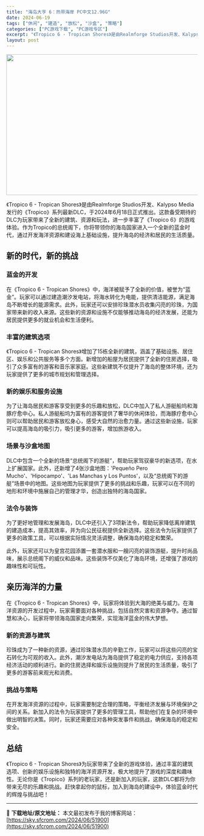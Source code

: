 ```yaml
---
title: "海岛大亨 6：热带海岸 PC中文12.96G"
date: 2024-06-19
tags: ["休闲", "建造", "放松", "沙盒", "策略"]
categories: ["PC游戏下载", "PC游戏专区"]
excerpt: "《Tropico 6 - Tropican Shores》是由Realmforge Studios开发、Kalypso Media发行的《Tropico》系列最新DLC，于2024年6月18日正式推出。这款备受期待的DLC为玩家带来了全新的建筑、资源和玩法，进一步丰富了《Tropico 6》的游戏体&hellip;"
layout: post
---
```


<img class="aligncenter size-full wp-image-51901" src="https://sky.sfcrom.com/wp-content/uploads/2024/06/2024061904260411.webp" alt="" width="660" height="370" />

《Tropico 6 - Tropican Shores》是由Realmforge Studios开发、Kalypso Media发行的《Tropico》系列最新DLC，于2024年6月18日正式推出。这款备受期待的DLC为玩家带来了全新的建筑、资源和玩法，进一步丰富了《Tropico 6》的游戏体验。作为Tropico的总统阁下，你将带领你的海岛国家进入一个全新的蓝金时代，通过开发海洋资源和建设海上基础设施，提升海岛的经济和居民的生活质量。
<h2>新的时代，新的挑战</h2>
<h3>蓝金的开发</h3>
在《Tropico 6 - Tropican Shores》中，海洋被赋予了全新的价值，被誉为“蓝金”。玩家可以通过建造潮汐发电站，将海水转化为电能，提供清洁能源，满足海岛不断增长的能源需求。此外，玩家还可以安排珍珠潜水员收集闪亮的珍珠，为国家带来新的收入来源。这些新的资源和设施不仅能够推动海岛的经济发展，还能为居民提供更多的就业机会和生活便利。
<h3>丰富的建筑选项</h3>
《Tropico 6 - Tropican Shores》增加了15栋全新的建筑，涵盖了基础设施、居住区、娱乐和公共服务等多个方面。新增加的船屋为居民提供了全新的住房选择，吸引了众多富有的游客和音乐家家庭。这些新建筑不仅提升了海岛的整体环境，还为玩家提供了更多的城市规划和管理选择。
<h3>新的娱乐和服务设施</h3>
为了让海岛居民和游客享受到更多的乐趣和放松，DLC中加入了私人游艇船坞和海豚疗愈中心。私人游艇船坞为富有的游客提供了奢华的休闲体验，而海豚疗愈中心则可以帮助居民和游客放松身心，感受大自然的治愈力量。通过这些新设施，玩家可以提高海岛的吸引力，吸引更多的游客，增加旅游收入。
<h3>场景与沙盒地图</h3>
DLC中包含一个全新的场景“总统阁下的游艇”，帮助玩家驾驭豪华的新选项，在水上扩展国家。此外，还新增了4张沙盒地图：'Pequeño Pero Mucho'、'Hipocampo'、'Las Manchas y Los Puntos'，以及“总统阁下的游艇”场景中的地图。这些地图为玩家提供了更多的挑战和乐趣，玩家可以在不同的地形和环境中施展自己的管理才华，创造出独特的海岛国家。
<h3>法令与装饰</h3>
为了更好地管理和发展海岛，DLC中还引入了3项新法令，帮助玩家降低离岸建筑的建造成本，提高其效率，并为向公民征税提供全新选择。这些法令为玩家提供了更多的政策工具，可以根据实际情况灵活调整，确保海岛的稳定和繁荣。

此外，玩家还可以为皇宫花园添置一套潜水服和一艘闪亮的装饰游艇，提升时尚品味，展示总统阁下的威仪和品味。这些装饰不仅美化了海岛环境，还增强了游戏的趣味性和可玩性。
<h2>亲历海洋的力量</h2>
在《Tropico 6 - Tropican Shores》中，玩家将体验到大海的绝美与威力。在海洋资源的开发过程中，玩家需要面对各种挑战，包括自然灾害和资源争夺。通过智慧和决心，玩家将带领海岛国家走向繁荣，实现海洋蓝金的伟大梦想。
<h3>新的资源与建筑</h3>
珍珠成为了一种新的资源，通过珍珠潜水员的辛勤工作，玩家可以将这些闪亮的宝石转化为可观的收入。此外，潮汐发电站为海岛提供了稳定的电力供应，支持各项经济活动的顺利进行。新的住房选择和娱乐设施则提升了居民的生活质量，吸引了更多的游客前来观光和消费。
<h3>挑战与策略</h3>
在开发海洋资源的过程中，玩家需要制定合理的策略，平衡经济发展与环境保护之间的关系。新加入的法令为玩家提供了更多的管理工具，帮助他们在复杂的环境中做出明智的决策。同时，玩家还需要应对各种突发事件和挑战，确保海岛的稳定和安全。
<h2>总结</h2>
《Tropico 6 - Tropican Shores》为玩家带来了全新的游戏体验，通过丰富的建筑选项、创新的娱乐设施和独特的海洋资源开发，极大地提升了游戏的深度和趣味性。无论你是《Tropico》系列的老玩家，还是新加入的玩家，这款DLC都将为你带来无尽的乐趣和挑战。赶快拿起你的鼠标，加入到海岛的建设中，体验蓝金时代的辉煌与挑战吧！

---
📖 **下载地址/原文地址：** 本文最初发布于我的博客网站：[https://sky.sfcrom.com/2024/06/51900](https://sky.sfcrom.com/2024/06/51900)
